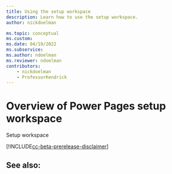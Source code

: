 ```yaml
---
title: Using the setup workspace
description: Learn how to use the setup workspace.
author: nickdoelman

ms.topic: conceptual
ms.custom: 
ms.date: 04/19/2022
ms.subservice:
ms.author: ndoelman
ms.reviewer: ndoelman
contributors:
    - nickdoelman
    - ProfessorKendrick
---
```


# Overview of Power Pages setup workspace

Setup workspace

[!INCLUDE[cc-beta-prerelease-disclaimer](../includes/cc-beta-prerelease-disclaimer.md)]

## See also:

